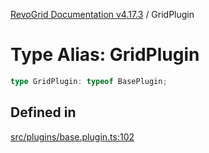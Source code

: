 [RevoGrid Documentation v4.17.3](README.md) / GridPlugin

# Type Alias: GridPlugin

```ts
type GridPlugin: typeof BasePlugin;
```

## Defined in

[src/plugins/base.plugin.ts:102](https://github.com/revolist/revogrid/blob/2ad9a56a428342a01bbb7a115a581a401dbe3fef/src/plugins/base.plugin.ts#L102)
